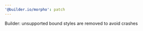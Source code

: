 ```yaml
---
'@builder.io/morpho': patch
---
```


Builder: unsupported bound styles are removed to avoid crashes
